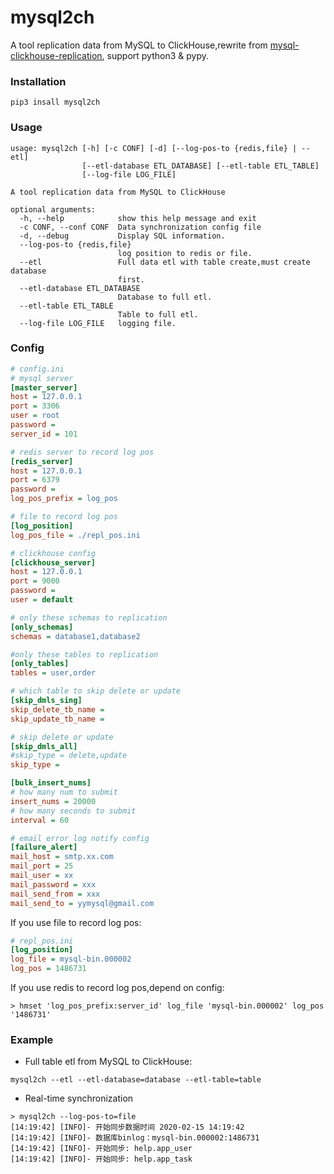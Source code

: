 # mysql2ch

A tool replication data from MySQL to ClickHouse,rewrite from [mysql-clickhouse-replication](https://github.com/yymysql/mysql-clickhouse-replication),
support python3 & pypy.


### Installation

```shell script
pip3 insall mysql2ch
```

### Usage
```shell script
usage: mysql2ch [-h] [-c CONF] [-d] [--log-pos-to {redis,file} | --etl]
                [--etl-database ETL_DATABASE] [--etl-table ETL_TABLE]
                [--log-file LOG_FILE]

A tool replication data from MySQL to ClickHouse

optional arguments:
  -h, --help            show this help message and exit
  -c CONF, --conf CONF  Data synchronization config file
  -d, --debug           Display SQL information.
  --log-pos-to {redis,file}
                        log position to redis or file.
  --etl                 Full data etl with table create,must create database
                        first.
  --etl-database ETL_DATABASE
                        Database to full etl.
  --etl-table ETL_TABLE
                        Table to full etl.
  --log-file LOG_FILE   logging file.
```

### Config
```ini
# config.ini
# mysql server
[master_server]
host = 127.0.0.1
port = 3306
user = root
password = 
server_id = 101

# redis server to record log pos
[redis_server]
host = 127.0.0.1
port = 6379
password =
log_pos_prefix = log_pos

# file to record log pos
[log_position]
log_pos_file = ./repl_pos.ini

# clickhouse config
[clickhouse_server]
host = 127.0.0.1
port = 9000
password =
user = default

# only these schemas to replication
[only_schemas]
schemas = database1,database2

#only these tables to replication
[only_tables]
tables = user,order

# which table to skip delete or update
[skip_dmls_sing]
skip_delete_tb_name =
skip_update_tb_name =

# skip delete or update
[skip_dmls_all]
#skip_type = delete,update
skip_type =

[bulk_insert_nums]
# how many num to submit
insert_nums = 20000 
# how many seconds to submit
interval = 60 

# email error log notify config
[failure_alert]
mail_host = smtp.xx.com
mail_port = 25
mail_user = xx
mail_password = xxx
mail_send_from = xxx
mail_send_to = yymysql@gmail.com

```
If you use file to record log pos:
```ini
# repl_pos.ini
[log_position]
log_file = mysql-bin.000002
log_pos = 1486731
```
If you use redis to record log pos,depend on config:
```shell script
> hmset 'log_pos_prefix:server_id' log_file 'mysql-bin.000002' log_pos '1486731'
```
### Example
* Full table etl from MySQL to ClickHouse: 
```shell script
mysql2ch --etl --etl-database=database --etl-table=table
```
* Real-time synchronization
```shell script
> mysql2ch --log-pos-to=file
[14:19:42] [INFO]- 开始同步数据时间 2020-02-15 14:19:42
[14:19:42] [INFO]- 数据库binlog：mysql-bin.000002:1486731
[14:19:42] [INFO]- 开始同步: help.app_user
[14:19:42] [INFO]- 开始同步: help.app_task
```